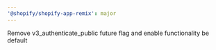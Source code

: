 ```yaml
---
'@shopify/shopify-app-remix': major
---
```


Remove v3_authenticate_public future flag and enable functionality be default

